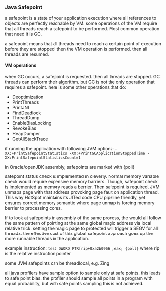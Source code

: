 ### Java Safepoint
a safepoint is a state of your application execution where all references to objects are perfectly reachable by VM. some operations of the VM require that all threads reach a safepoint to be performed. Most common operation that need it is GC.

a safepoint means that all threads need to reach a certain point of execution before they are stopped. then the VM operation is performed. then all threads are resumed.

#### VM operations
when GC occurs, a safepoint is requested. then all threads are stopped. GC threads can perform their algorithm. but GC is not the only operation that requires a safepoint. here is some other operations that do:
* Deoptimization
* PrintThreads
* PrintJNI
* FindDeadlock
* ThreadDump
* EnableBiasLocking
* RevokeBias
* HeapDumper
* GetAllStackTrace

if running the application with following JVM options:
`-XX:+PrintSafepointStatistics -XX:+PrintGCApplicationStoppedTime -XX:PrintSafepointStatisticsCount=1`

in Oracle/openJDK assembly, safepoints are marked with {poll}

safepoint status check is implemented in cleverly. Normal memory variable check would require expensive memory barriers. Though, safepoint check is implemented as memory reads a berrier. Then safepoint is required, JVM unmaps page with that address provoking page fault on application thread. This way HotSpot maintains its JITed code CPU pipeline friendly, yet ensures correct memory semantic where page unmap is forcing memory berrier to processing cores.

If to look at safepoints in assembly of the same process, the would all follow the same pattern of pointing at the same global magic address via local relative trick. setting the magic page to protected will trigger a SEGV for all threads. the effective cost of this global safepoint approach goes up the more runnable threads in the application.

example instruction: `test DWORD PTR[rip+0xa2b0966],eax; {poll}` where rip is the relative instruction pointer

some JVM safepoints can be threadlocal, e.g. Zing

all java profilers have sample option to sample only at safe points. this leads to safe point bias. the profiler should sample all points in a program with equal probability, but with safe points sampling this is not achieved.
